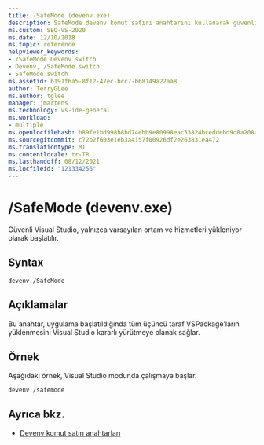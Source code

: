 ```yaml
---
title: -SafeMode (devenv.exe)
description: SafeMode devenv komut satırı anahtarını kullanarak güvenli modda Visual Studio ortamı ve hizmetleri yükleme hakkında bilgi edinebilirsiniz.
ms.custom: SEO-VS-2020
ms.date: 12/10/2018
ms.topic: reference
helpviewer_keywords:
- /SafeMode Devenv switch
- Devenv, /SafeMode switch
- SafeMode switch
ms.assetid: b191f6a5-8f12-47ec-bcc7-b68149a22aa8
author: TerryGLee
ms.author: tglee
manager: jmartens
ms.technology: vs-ide-general
ms.workload:
- multiple
ms.openlocfilehash: b89fe1bd998b8bd74ebb9e80998eac53824bceddebd9d8a208a038746cfa2daf
ms.sourcegitcommit: c72b2f603e1eb3a4157f00926df2e263831ea472
ms.translationtype: MT
ms.contentlocale: tr-TR
ms.lasthandoff: 08/12/2021
ms.locfileid: "121334256"
---
```

# <a name="safemode-devenvexe"></a>/SafeMode (devenv.exe)

Güvenli Visual Studio, yalnızca varsayılan ortam ve hizmetleri yükleniyor olarak başlatılır.

## <a name="syntax"></a>Syntax

```shell
devenv /SafeMode
```

## <a name="remarks"></a>Açıklamalar

Bu anahtar, uygulama başlatıldığında tüm üçüncü taraf VSPackage'ların yüklenmesini Visual Studio kararlı yürütmeye olanak sağlar.

## <a name="example"></a>Örnek

Aşağıdaki örnek, Visual Studio modunda çalışmaya başlar.

```shell
devenv /safemode
```

## <a name="see-also"></a>Ayrıca bkz.

- [Devenv komut satırı anahtarları](../../ide/reference/devenv-command-line-switches.md)
